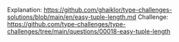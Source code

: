 Explanation: https://github.com/ghaiklor/type-challenges-solutions/blob/main/en/easy-tuple-length.md
Challenge: https://github.com/type-challenges/type-challenges/tree/main/questions/00018-easy-tuple-length
